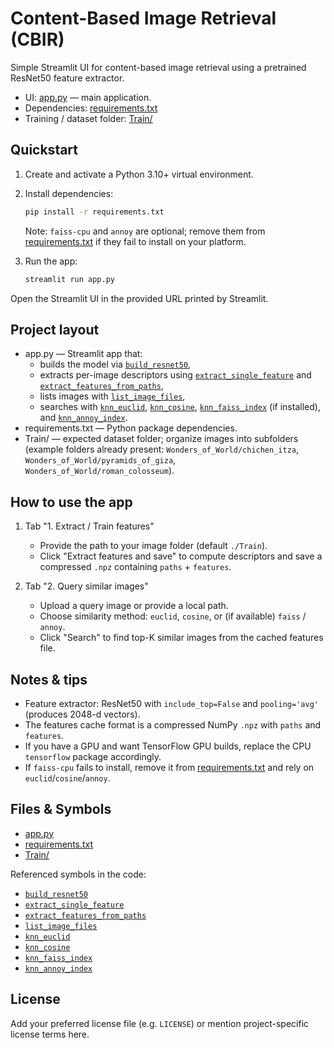 # Content-Based Image Retrieval (CBIR)

Simple Streamlit UI for content-based image retrieval using a pretrained ResNet50 feature extractor.

- UI: [app.py](app.py) — main application.
- Dependencies: [requirements.txt](requirements.txt)
- Training / dataset folder: [Train/](Train)

## Quickstart

1. Create and activate a Python 3.10+ virtual environment.
2. Install dependencies:
   ```sh
   pip install -r requirements.txt
   ```
   Note: `faiss-cpu` and `annoy` are optional; remove them from [requirements.txt](requirements.txt) if they fail to install on your platform.

3. Run the app:
   ```sh
   streamlit run app.py
   ```

Open the Streamlit UI in the provided URL printed by Streamlit.

## Project layout

- app.py — Streamlit app that:
  - builds the model via [`build_resnet50`](app.py),
  - extracts per-image descriptors using [`extract_single_feature`](app.py) and [`extract_features_from_paths`](app.py),
  - lists images with [`list_image_files`](app.py),
  - searches with [`knn_euclid`](app.py), [`knn_cosine`](app.py), [`knn_faiss_index`](app.py) (if installed), and [`knn_annoy_index`](app.py).
- requirements.txt — Python package dependencies.
- Train/ — expected dataset folder; organize images into subfolders (example folders already present: `Wonders_of_World/chichen_itza`, `Wonders_of_World/pyramids_of_giza`, `Wonders_of_World/roman_colosseum`).

## How to use the app

1. Tab "1. Extract / Train features"
   - Provide the path to your image folder (default `./Train`).
   - Click "Extract features and save" to compute descriptors and save a compressed `.npz` containing `paths` + `features`.

2. Tab "2. Query similar images"
   - Upload a query image or provide a local path.
   - Choose similarity method: `euclid`, `cosine`, or (if available) `faiss` / `annoy`.
   - Click "Search" to find top-K similar images from the cached features file.

## Notes & tips

- Feature extractor: ResNet50 with `include_top=False` and `pooling='avg'` (produces 2048-d vectors).
- The features cache format is a compressed NumPy `.npz` with `paths` and `features`.
- If you have a GPU and want TensorFlow GPU builds, replace the CPU `tensorflow` package accordingly.
- If `faiss-cpu` fails to install, remove it from [requirements.txt](requirements.txt) and rely on `euclid`/`cosine`/`annoy`.

## Files & Symbols

- [app.py](app.py)
- [requirements.txt](requirements.txt)
- [Train/](Train)

Referenced symbols in the code:
- [`build_resnet50`](app.py)
- [`extract_single_feature`](app.py)
- [`extract_features_from_paths`](app.py)
- [`list_image_files`](app.py)
- [`knn_euclid`](app.py)
- [`knn_cosine`](app.py)
- [`knn_faiss_index`](app.py)
- [`knn_annoy_index`](app.py)

## License

Add your preferred license file (e.g. `LICENSE`) or mention project-specific license terms here.